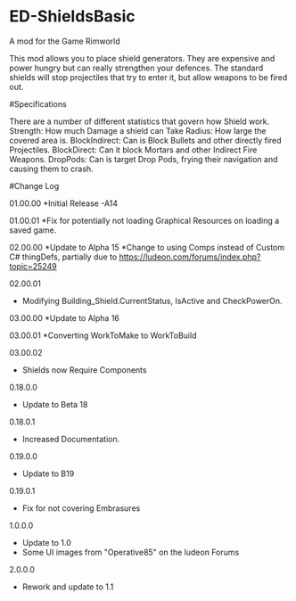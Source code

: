 # ED-ShieldsBasic
A mod for the Game Rimworld


This mod allows you to place shield generators. They are expensive and power hungry but can really strengthen your defences. The standard shields will stop projectiles that try to enter it, but allow weapons to be fired out.

#Specifications

There are a number of different statistics that govern how Shield work.
Strength: How much Damage a shield can Take
Radius: How large the covered area is.
BlockIndirect: Can is Block Bullets and other directly fired Projectiles.
BlockDirect: Can it block Mortars and other Indirect Fire Weapons.
DropPods: Can is target Drop Pods, frying their navigation and causing them to crash.
	
	
#Change Log

01.00.00
*Initial Release -A14

01.00.01
*Fix for potentially not loading Graphical Resources on loading a saved game.

02.00.00
*Update to Alpha 15
*Change to using Comps instead of Custom C# thingDefs, partially due to https://ludeon.com/forums/index.php?topic=25249

02.00.01
* Modifying Building_Shield.CurrentStatus, IsActive and CheckPowerOn.

03.00.00
*Update to Alpha 16

03.00.01
*Converting WorkToMake to WorkToBuild

03.00.02
* Shields now Require Components

0.18.0.0
* Update to Beta 18

0.18.0.1
* Increased Documentation.

0.19.0.0
 * Update to B19

0.19.0.1
 * Fix for not covering Embrasures
 
1.0.0.0
 * Update to 1.0
 * Some UI images from "Operative85" on the ludeon Forums
 
2.0.0.0
 * Rework and update to 1.1
